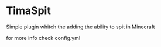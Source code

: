 # TimaSpit

Simple plugin whitch the adding the ability to spit in Minecraft

for more info check config.yml
